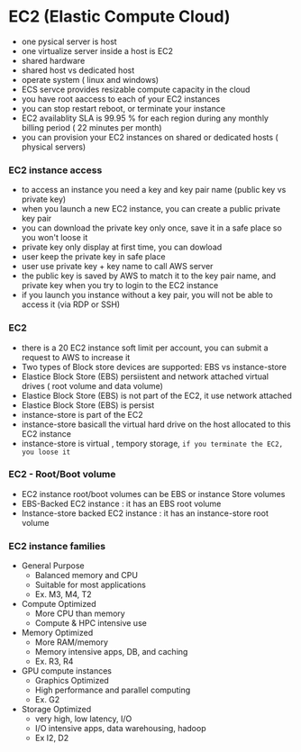 # EC2 (Elastic Compute Cloud)
- one pysical server is host
- one virtualize server inside a host is EC2
- shared hardware
- shared host vs dedicated host
- operate system ( linux and windows)
- ECS servce provides resizable compute capacity in the cloud
- you have root aaccess to each of your EC2 instances
- you can stop restart reboot, or terminate your instance
- EC2 availablity SLA is 99.95 % for each region during any monthly billing period ( 22 minutes per month)
- you can provision your EC2 instances on shared or dedicated hosts ( physical servers)
### EC2 instance access
- to access an instance you need a key and key pair name (public key vs private key)
- when you launch a new EC2 instance, you can create a public private key pair
- you can download the private key only once, save it in a safe place so you won't loose it
- private key only display at first time, you can dowload
- user keep the private key in safe place
- user use private key + key name to call AWS server
- the public key is saved by AWS to match it to the key pair name, and private key when you try to login to the EC2 instance
- if you launch you instance without a key pair, you will not be able to access it (via RDP or SSH)
### EC2
- there is a 20 EC2 instance soft limit per account, you can submit a request to AWS to increase it
- Two types of Block store devices are supported:  EBS vs instance-store
- Elastice Block Store (EBS) persiistent and network attached virtual drives ( root volume and data volume)
- Elastice Block Store (EBS) is not part of the EC2, it use network attached
- Elastice Block Store (EBS) is persist
- instance-store is part of the EC2
- instance-store basicall the virtual hard drive on the host allocated to this EC2 instance
- instance-store is virtual , tempory storage, ```if you terminate the EC2, you loose it```
### EC2 - Root/Boot volume
- EC2 instance root/boot volumes can be EBS or instance Store volumes
- EBS-Backed EC2 instance : it has an EBS root volume
- Instance-store backed EC2 instance : it has an instance-store root volume
### EC2 instance families
- General Purpose 
  - Balanced memory and CPU
  - Suitable for most applications
  - Ex. M3, M4, T2
- Compute Optimized
  - More CPU than memory
  - Compute & HPC intensive use
- Memory Optimized
  - More RAM/memory
  - Memory intensive apps, DB, and caching
  - Ex. R3, R4
- GPU compute instances
  - Graphics Optimized
  - High performance and parallel computing
  - Ex. G2
- Storage Optimized
  - very high, low latency, I/O
  - I/O intensive apps, data warehousing, hadoop
  - Ex I2, D2
